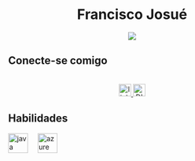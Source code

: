 <h1 align="center">Francisco Josué</h1>

<div align="center">
  <img src="https://visitor-badge.laobi.icu/badge?page_id=FranciscoJosue.FranciscoJosue&" />
</div>

<h2 align="left">Conecte-se comigo</h2>

<br clear="both">

<div align="center">
  <a href="https://www.linkedin.com/in/francisco-josu%C3%A9-gon%C3%A7alves-da-silva-2b7598284/" target="_blank">
    <img src="https://img.shields.io/static/v1?message=LinkedIn&logo=linkedin&label=&color=0077B5&logoColor=white&labelColor=&style=for-the-badge" height="25" alt="linkedin logo" />
  </a>
  <a href="https://www.dio.me/users/franciscojosuegoncalvesdasilva" target="_blank">
    <img src="https://img.shields.io/badge/-Meu%20Perfil%20na%20DIO-30A3DC?style=for-the-badge" height="25" alt="DIO profile" />
  </a>
</div>

<h2 align="left">Habilidades</h2>

<div align="left">
  <img src="https://skillicons.dev/icons?i=java" height="40" alt="java logo" />
  <img width="12" />
  <img src="https://skillicons.dev/icons?i=python" height="40" alt="azure logo" />
  <img width='12 />
  <img src="https://skillicons.dev/icons?i=django" height="40" alt="azure logo" />
</div>

<h3 align="left">GitHub stats</h3>

<div align="center">
  <img src="https://streak-stats.demolab.com?user=FranciscoJosue&locale=en&mode=daily&theme=dark&hide_border=false&border_radius=5&order=3" height="220" alt="streak graph" />
</div>
